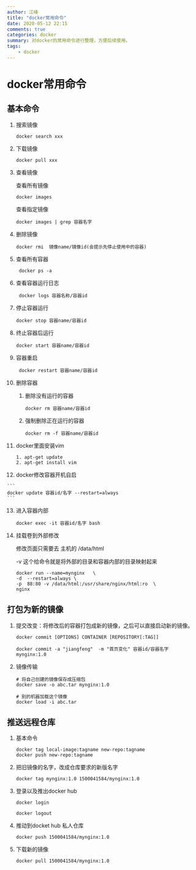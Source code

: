```yaml
---
author: 江峰
title: "docker常用命令"
date: 2020-05-12 22:15
comments: true
categories: docker
summary: 对docker的常用命令进行整理，方便后续使用。
tags: 
	- docker
---
```


# docker常用命令

## 基本命令

1. 搜索镜像

   ```
   docker search xxx
   ```

2. 下载镜像

   ```
   docker pull xxx
   ```

3. 查看镜像 

   查看所有镜像

   ```
   docker images
   ```

    查看指定镜像

   ```
   docker images | grep 容器名字
   ```

4. 删除镜像

   ```
   docker rmi  镜像name/镜像id(会提示先停止使用中的容器) 
   ```

5. 查看所有容器

   ```
    docker ps -a
   ```

6. 查看容器运行日志

   ```
    docker logs 容器名称/容器id
   ```

7. 停止容器运行

   ```
   docker stop 容器name/容器id
   ```

8. 终止容器后运行

   ```
   docker start 容器name/容器id
   ```

9. 容器重启

   ```
    docker restart 容器name/容器id
   ```

10. 删除容器

    1. 删除没有运行的容器
    
       ```
       docker rm 容器name/容器id
       ```
    
    2. 强制删除正在运行的容器
    
       ```
       docker rm -f 容器name/容器id
       ```

11. docker里面安装vim

    ```
    1. apt-get update
    2. apt-get install vim
    ```

12.  docker修改容器开机自启

    ```
    docker update 容器id/名字 --restart=always
    ```

13. 进入容器内部

    ```
    docker exec -it 容器id/名字 bash
    ```

14. 挂载卷到外部修改

    修改页面只需要去 主机的 /data/html

    -v 这个给命令就是将外部的目录和容器内部的目录映射起来

    ```
    docker run --name=mynginx   \
    -d  --restart=always \
    -p  88:80 -v /data/html:/usr/share/nginx/html:ro  \
    nginx
    ```



## 打包为新的镜像

1. 提交改变：将修改后的容器打包成新的镜像，之后可以直接启动新的镜像。

   ```
   docker commit [OPTIONS] CONTAINER [REPOSITORY[:TAG]]
   
   docker commit -a "jiangfeng"  -m "首页变化" 容器id/容器名字 mynginx:1.0
   
   ```

2. 镜像传输

   ```
   # 将自己创建的镜像保存成压缩包
   docker save -o abc.tar mynginx:1.0
   
   # 别的机器加载这个镜像
   docker load -i abc.tar
   ```

   

## 推送远程仓库

1. 基本命令

   ```
   docker tag local-image:tagname new-repo:tagname
   docker push new-repo:tagname
   ```

2. 把旧镜像的名字，改成仓库要求的新版名字

   ```
   docker tag mynginx:1.0 1500041584/mynginx:1.0
   ```

3. 登录以及推出docker hub

   ```
   docker login 
   ```

   ```
   docker logout
   ```

4. 推动到docket hub 私人仓库

   ```
   docker push 1500041584/mynginx:1.0
   ```

5. 下载新的镜像

   ```
   docker pull 1500041584/mynginx:1.0
   ```

